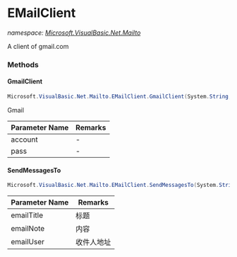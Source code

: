 ﻿# EMailClient
_namespace: [Microsoft.VisualBasic.Net.Mailto](./index.md)_

A client of gmail.com



### Methods

#### GmailClient
```csharp
Microsoft.VisualBasic.Net.Mailto.EMailClient.GmailClient(System.String,System.String)
```
Gmail

|Parameter Name|Remarks|
|--------------|-------|
|account|-|
|pass|-|


#### SendMessagesTo
```csharp
Microsoft.VisualBasic.Net.Mailto.EMailClient.SendMessagesTo(System.String,System.String,System.String)
```


|Parameter Name|Remarks|
|--------------|-------|
|emailTitle|标题|
|emailNote|内容|
|emailUser|收件人地址|



